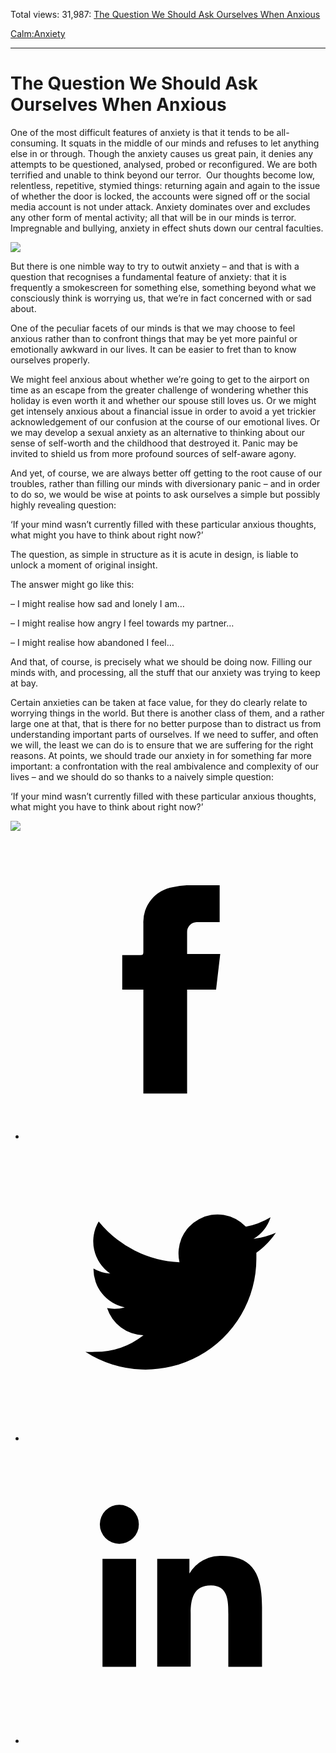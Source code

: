 Total views: 31,987: [The Question We Should Ask Ourselves When Anxious](https://www.theschooloflife.com/thebookoflife/the-question-we-should-ask-ourselves-when-anxious/)

[Calm:](https://www.theschooloflife.com/thebookoflife/category/calm/)[Anxiety](https://www.theschooloflife.com/thebookoflife/category/calm/anxiety/)

* * *

# The Question We Should Ask Ourselves When Anxious
<style>
						.alignnone {
  display: block;
  margin-left: auto;
  margin-right: auto;
  align: center:
}

.addtoany_share_save_container {
display:none;
}

.wp-block-image {
		display: block;
  margin-left: auto;
  margin-right: auto;
  width: 50%;
}

.aligncenter {
display: block;
  margin-left: auto;
  margin-right: auto;
  align: center:
}

@media only screen and (max-width: 500px) {
  .wp-block-image {
		display: block;
  margin-left: auto;
  margin-right: auto;
  width: 100%;
} }

h1 {max-width: 600px !important;
}
.s18-single-post .content-area .site-main article .post-cat-header-display + .old-wrapper p {
    font-size: 1.200em
}
						</style>

One of the most difficult features of anxiety is that it tends to be all-consuming. It squats in the middle of our minds and refuses to let anything else in or through. Though the anxiety causes us great pain, it denies any attempts to be questioned, analysed, probed or reconfigured. We are both terrified and unable to think beyond our terror. &nbsp;Our thoughts become low, relentless, repetitive, stymied things: returning again and again to the issue of whether the door is locked, the accounts were signed off or the social media account is not under attack. Anxiety dominates over and excludes any other form of mental activity; all that will be in our minds is terror. Impregnable and bullying, anxiety in effect shuts down our central faculties.

![](https://www.theschooloflife.com/thebookoflife/wp-content/uploads/2019/02/Skull.jpg)

But there is one nimble way to try to outwit anxiety – and that is with a question that recognises a fundamental feature of anxiety: that it is frequently a smokescreen for something else, something beyond what we consciously think is worrying us, that we’re in fact concerned with or sad about.

One of the peculiar facets of our minds is that we may choose to feel anxious rather than to confront things that may be yet more painful or emotionally awkward in our lives. It can be easier to fret than to know ourselves properly.

We might feel anxious about whether we’re going to get to the airport on time as an escape from the greater challenge of wondering whether this holiday is even worth it and whether our spouse still loves us. Or we might get intensely anxious about a financial issue in order to avoid a yet trickier acknowledgement of our confusion at the course of our emotional lives. Or we may develop a sexual anxiety as an alternative to thinking about our sense of self-worth and the childhood that destroyed it. Panic may be invited to shield us from more profound sources of self-aware agony.

And yet, of course, we are always better off getting to the root cause of our troubles, rather than filling our minds with diversionary panic – and in order to do so, we would be wise at points to ask ourselves a simple but possibly highly revealing question:

‘If your mind wasn’t currently filled with these particular anxious thoughts, what might you have to think about right now?’

The question, as simple in structure as it is acute in design, is liable to unlock a moment of original insight.

The answer might go like this:

– I might realise how sad and lonely I am…

– I might realise how angry I feel towards my partner…

– I might realise how abandoned I feel…

And that, of course, is precisely what we should be doing now. Filling our minds with, and processing, all the stuff that our anxiety was trying to keep at bay.

Certain anxieties can be taken at face value, for they do clearly relate to worrying things in the world. But there is another class of them, and a rather large one at that, that is there for no better purpose than to distract us from understanding important parts of ourselves. If we need to suffer, and often we will, the least we can do is to ensure that we are suffering for the right reasons. At points, we should trade our anxiety in for something far more important: a confrontation with the real ambivalence and complexity of our lives – and we should do so thanks to a naively simple question:

‘If your mind wasn’t currently filled with these particular anxious thoughts, what might you have to think about right now?’

[![](https://img.youtube.com/vi/D8Gc6_S6i0k/0.jpg)](https://www.youtube.com/embed/D8Gc6_S6i0k '')
<style>
    .iframe-class { display: block !important; }
</style>

- [<svg xmlns="http://www.w3.org/2000/svg" viewbox="0 0 26 26"><title>Facebook</title>
                    <g>
                        <path d="M8.38,10H9.92c.2,0,.29,0,.29-.28,0-.82,0-1.64,0-2.46a3.05,3.05,0,0,1,2.57-3.15A7.22,7.22,0,0,1,14,3.95c.86,0,1.71,0,2.57,0h.25v3.2h-2A.85.85,0,0,0,14,8c0,.62,0,1.24,0,1.91h2.87L16.51,13H14v9H10.21V13H8.38Z"></path>
                    </g>
                </svg>](http://www.facebook.com/sharer/sharer.php?u=https://www.theschooloflife.com/thebookoflife/the-question-we-should-ask-ourselves-when-anxious/)
- [<svg xmlns="http://www.w3.org/2000/svg" viewbox="0 0 26 26"><title>Twitter</title>
                    <path d="M21.69,7.9a6.75,6.75,0,0,1-1.94.53,3.39,3.39,0,0,0,1.48-1.87,6.76,6.76,0,0,1-2.14.82,3.38,3.38,0,0,0-5.75,3.08,9.59,9.59,0,0,1-7-3.53,3.38,3.38,0,0,0,1,4.51A3.36,3.36,0,0,1,5.89,11v0A3.38,3.38,0,0,0,8.6,14.37a3.39,3.39,0,0,1-1.53.06,3.38,3.38,0,0,0,3.15,2.35A6.78,6.78,0,0,1,6,18.22a6.87,6.87,0,0,1-.81,0A9.6,9.6,0,0,0,20,10.08q0-.22,0-.44A6.86,6.86,0,0,0,21.69,7.9Z"></path>
                </svg>](http://twitter.com/share?url=https://www.theschooloflife.com/thebookoflife/the-question-we-should-ask-ourselves-when-anxious/&text=&via=theschooloflife)
- [<svg xmlns="http://www.w3.org/2000/svg" viewbox="0 0 26 26"><title>LinkedIn</title>
<path class="cls-2" d="M6.67,10H9.58v9.36H6.67ZM8.13,5.32A1.69,1.69,0,1,1,6.44,7,1.69,1.69,0,0,1,8.13,5.32"></path><path class="cls-2" d="M11.41,10H14.2v1.28h0A3.06,3.06,0,0,1,17,9.75c2.95,0,3.49,1.94,3.49,4.46v5.14H17.57V14.79c0-1.09,0-2.48-1.51-2.48s-1.75,1.18-1.75,2.4v4.63H11.41Z"></path></svg>](https://www.linkedin.com/shareArticle?mini=true&url=https://www.theschooloflife.com/thebookoflife/the-question-we-should-ask-ourselves-when-anxious/)
